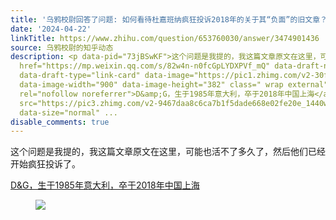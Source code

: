```yaml
---
title: '乌鸦校尉回答了问题: 如何看待杜嘉班纳疯狂投诉2018年的关于其“负面”的旧文章？'
date: '2024-04-22'
linkTitle: https://www.zhihu.com/question/653760030/answer/3474901436
source: 乌鸦校尉的知乎动态
description: <p data-pid="73jBSwKF">这个问题是我提的，我这篇文章原文在这里，可能也活不了多久了，然后他们已经开始疯狂投诉了。</p><a
  href="https://mp.weixin.qq.com/s/82w4n-n0fcGpLYDXPVf_mQ" data-draft-node="block"
  data-draft-type="link-card" data-image="https://pic1.zhimg.com/v2-30f93fd3ffae676c18b6b169619947c4_180x120.jpg"
  data-image-width="900" data-image-height="382" class=" wrap external" target="_blank"
  rel="nofollow noreferrer">D&amp;G，生于1985年意大利，卒于2018年中国上海</a><figure data-size="normal"><img
  src="https://pic3.zhimg.com/v2-9467daa8c6ca7b1f5dade668e02fe20e_1440w.jpg" data-caption=""
  data-size="normal" ...
disable_comments: true
---
```

<p data-pid="73jBSwKF">这个问题是我提的，我这篇文章原文在这里，可能也活不了多久了，然后他们已经开始疯狂投诉了。</p><a href="https://mp.weixin.qq.com/s/82w4n-n0fcGpLYDXPVf_mQ" data-draft-node="block" data-draft-type="link-card" data-image="https://pic1.zhimg.com/v2-30f93fd3ffae676c18b6b169619947c4_180x120.jpg" data-image-width="900" data-image-height="382" class=" wrap external" target="_blank" rel="nofollow noreferrer">D&amp;G，生于1985年意大利，卒于2018年中国上海</a><figure data-size="normal"><img src="https://pic3.zhimg.com/v2-9467daa8c6ca7b1f5dade668e02fe20e_1440w.jpg" data-caption="" data-size="normal" ...
